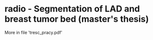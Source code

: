 # radio - Segmentation of LAD and breast tumor bed (master's thesis)

More in file 'tresc_pracy.pdf'
